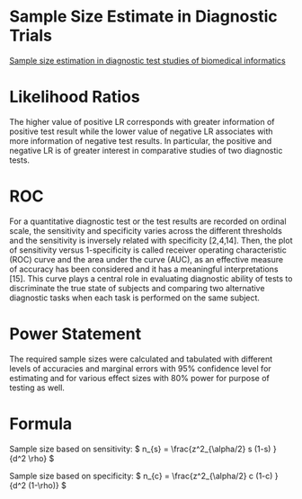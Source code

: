 # Sample Size Estimate in Diagnostic Trials

 [Sample size estimation in diagnostic test studies of biomedical
informatics](/uploads/powercalculation.pdf)

# Likelihood Ratios

The higher value of positive LR corresponds with greater information of positive test result while the
lower value of negative LR associates with more information of
negative test results. In particular, the positive and negative LR is
of greater interest in comparative studies of two diagnostic tests.

# ROC

For a quantitative diagnostic test or the test results are recorded on
ordinal scale, the sensitivity and specificity varies across the different
thresholds and the sensitivity is inversely related with specificity
[2,4,14]. Then, the plot of sensitivity versus 1-specificity is called receiver operating characteristic (ROC) curve and the area under the curve (AUC), as an effective measure of accuracy has been considered
and it has a meaningful interpretations [15]. This curve plays a central
role in evaluating diagnostic ability of tests to discriminate the true
state of subjects and comparing two alternative diagnostic tasks
when each task is performed on the same subject.

# Power Statement

The required sample sizes were calculated and tabulated with different levels of accuracies and
marginal errors with 95% confidence level for estimating and for various effect sizes with 80% power for
purpose of testing as well.


# Formula
Sample size based on sensitivity:
$
n_{s} = \frac{z^2_{\alpha/2} s (1-s) }{d^2 \rho}
$

Sample size based on specificity:
$
n_{c} = \frac{z^2_{\alpha/2} c (1-c) }{d^2 (1-\rho)}
$

